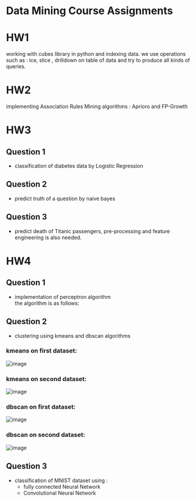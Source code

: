 # Data Mining Course Assignments  
  
  # HW1  
  working with cubes library in python and indexing data. we use operations such as : ice, slice , drilldown on table of data and try to produce all kinds of queries.

 # HW2  
  implementing Association Rules Mining algorithms : Aprioro and FP-Growth
  
 # HW3  
 ## Question 1  
 * classification of diabetes data by Logistic Regression
 ## Question 2   
 * predict truth of a question by naive bayes 
 ## Question 3    
 * predict death of Titanic passengers, pre-processing and feature engineering is also needed.

 # HW4  
 ## Question 1    
 * implementation of perceptron algorithm  
 the algorithm is as follows:  
   
   
  
 
 ## Question 2    
 * clustering using kmeans and dbscan algorithms  
 ### kmeans on first dataset:  
   
   
 ![image](https://user-images.githubusercontent.com/44861408/135231983-5e977ac0-5366-448e-b65d-383edb13eafa.png)
 
 ### kmeans on second dataset:  
   
   ![image](https://user-images.githubusercontent.com/44861408/135251830-a8e80188-64b7-46ea-8f4b-71ec376c7bea.png)

   
  ### dbscan on first dataset:  

![image](https://user-images.githubusercontent.com/44861408/135252205-4b17dc28-d202-4043-a4c8-e1f856793e11.png)
     
       
  ### dbscan on second dataset:  

![image](https://user-images.githubusercontent.com/44861408/135252073-2caf8add-7157-49b3-b7bf-6cf0cd8ed9fd.png)



 
 ## Question 3    
 * classification of MNIST dataset using :
   *  fully connected Neural Network
   *  Convolutional Neural Network
